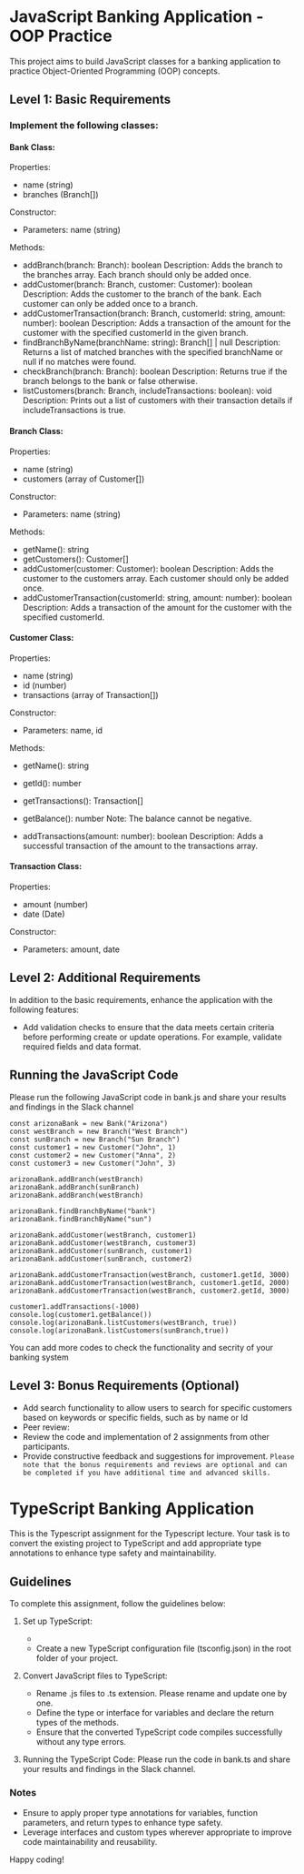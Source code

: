 # JavaScript Banking Application - OOP Practice

This project aims to build JavaScript classes for a banking application to practice Object-Oriented Programming (OOP) concepts.

## Level 1: Basic Requirements

### Implement the following classes:

#### Bank Class:

Properties:

- name (string)
- branches (Branch[])

Constructor:

- Parameters: name (string)

Methods:

- addBranch(branch: Branch): boolean
  Description: Adds the branch to the branches array. Each branch should only be added once.
- addCustomer(branch: Branch, customer: Customer): boolean
  Description: Adds the customer to the branch of the bank. Each customer can only be added once to a branch.
- addCustomerTransaction(branch: Branch, customerId: string, amount: number): boolean
  Description: Adds a transaction of the amount for the customer with the specified customerId in the given branch.
- findBranchByName(branchName: string): Branch[] | null
  Description: Returns a list of matched branches with the specified branchName or null if no matches were found.
- checkBranch(branch: Branch): boolean
  Description: Returns true if the branch belongs to the bank or false otherwise.
- listCustomers(branch: Branch, includeTransactions: boolean): void
  Description: Prints out a list of customers with their transaction details if includeTransactions is true.

#### Branch Class:

Properties:

- name (string)
- customers (array of Customer[])

Constructor:

- Parameters: name (string)

Methods:

- getName(): string
- getCustomers(): Customer[]
- addCustomer(customer: Customer): boolean
  Description: Adds the customer to the customers array. Each customer should only be added once.
- addCustomerTransaction(customerId: string, amount: number): boolean
  Description: Adds a transaction of the amount for the customer with the specified customerId.

#### Customer Class:

Properties:

- name (string)
- id (number)
- transactions (array of Transaction[])

Constructor:

- Parameters: name, id

Methods:

- getName(): string
- getId(): number
- getTransactions(): Transaction[]
- getBalance(): number
  Note: The balance cannot be negative.

- addTransactions(amount: number): boolean
  Description: Adds a successful transaction of the amount to the transactions array.

#### Transaction Class:

Properties:

- amount (number)
- date (Date)

Constructor:

- Parameters: amount, date

## Level 2: Additional Requirements

In addition to the basic requirements, enhance the application with the following features:

- Add validation checks to ensure that the data meets certain criteria before performing create or update operations. For example, validate required fields and data format.

## Running the JavaScript Code

Please run the following JavaScript code in bank.js and share your results and findings in the Slack channel

```
const arizonaBank = new Bank("Arizona")
const westBranch = new Branch("West Branch")
const sunBranch = new Branch("Sun Branch")
const customer1 = new Customer("John", 1)
const customer2 = new Customer("Anna", 2)
const customer3 = new Customer("John", 3)

arizonaBank.addBranch(westBranch)
arizonaBank.addBranch(sunBranch)
arizonaBank.addBranch(westBranch)

arizonaBank.findBranchByName("bank")
arizonaBank.findBranchByName("sun")

arizonaBank.addCustomer(westBranch, customer1)
arizonaBank.addCustomer(westBranch, customer3)
arizonaBank.addCustomer(sunBranch, customer1)
arizonaBank.addCustomer(sunBranch, customer2)

arizonaBank.addCustomerTransaction(westBranch, customer1.getId, 3000)
arizonaBank.addCustomerTransaction(westBranch, customer1.getId, 2000)
arizonaBank.addCustomerTransaction(westBranch, customer2.getId, 3000)

customer1.addTransactions(-1000)
console.log(customer1.getBalance())
console.log(arizonaBank.listCustomers(westBranch, true))
console.log(arizonaBank.listCustomers(sunBranch,true))
```

You can add more codes to check the functionality and secrity of your banking system

## Level 3: Bonus Requirements (Optional)

- Add search functionality to allow users to search for specific customers based on keywords or specific fields, such as by name or Id
- Peer review:
- Review the code and implementation of 2 assignments from other participants.
- Provide constructive feedback and suggestions for improvement.
  `Please note that the bonus requirements and reviews are optional and can be completed if you have additional time and advanced skills.`

# TypeScript Banking Application

This is the Typescript assignment for the Typescript lecture.
Your task is to convert the existing project to TypeScript and add appropriate type annotations to enhance type safety and maintainability.

## Guidelines

To complete this assignment, follow the guidelines below:

1. Set up TypeScript:

   -
   - Create a new TypeScript configuration file (tsconfig.json) in the root folder of your project.

2. Convert JavaScript files to TypeScript:

   - Rename .js files to .ts extension. Please rename and update one by one.
   - Define the type or interface for variables and declare the return types of the methods.
   - Ensure that the converted TypeScript code compiles successfully without any type errors.

3. Running the TypeScript Code:
   Please run the code in bank.ts and share your results and findings in the Slack channel.

### Notes

- Ensure to apply proper type annotations for variables, function parameters, and return types to enhance type safety.
- Leverage interfaces and custom types wherever appropriate to improve code maintainability and reusability.

Happy coding!


